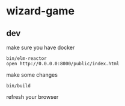 # wizard-game

## dev

make sure you have docker
```
bin/elm-reactor
open http://0.0.0.0:8000/public/index.html
```
make some changes
```
bin/build
```
refresh your browser
